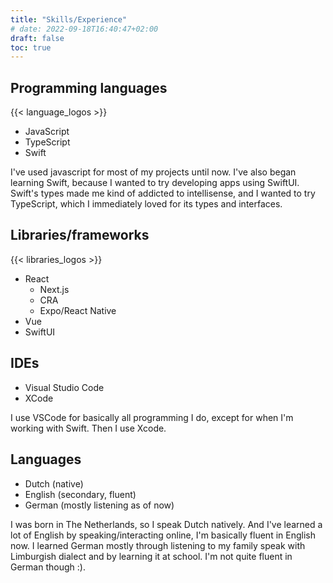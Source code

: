 ```yaml
---
title: "Skills/Experience"
# date: 2022-09-18T16:40:47+02:00
draft: false
toc: true
---
```


## Programming languages

{{< language_logos >}}

* JavaScript 
* TypeScript
* Swift

I've used javascript for most of my projects until now. I've also began learning Swift, because I wanted to try developing apps using SwiftUI. Swift's types made me kind of addicted to intellisense, and I wanted to try TypeScript, which I immediately loved for its types and interfaces.

## Libraries/frameworks

{{< libraries_logos >}}

* React
  * Next.js
  * CRA
  * Expo/React Native
* Vue
* SwiftUI

## IDEs

* Visual Studio Code
* XCode

I use VSCode for basically all programming I do, except for when I'm working with Swift. Then I use Xcode.
  
## Languages

* Dutch (native)
* English (secondary, fluent)
* German (mostly listening as of now)

I was born in The Netherlands, so I speak Dutch natively. And I've learned a lot of English by speaking/interacting online, I'm basically fluent in English now. I learned German mostly through listening to my family speak with Limburgish dialect and by learning it at school. I'm not quite fluent in German though :).